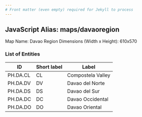 ```yaml
---
# Front matter (even empty) required for Jekyll to process
---
```


## JavaScript Alias: maps/davaoregion

Map Name: Davao Region
Dimensions (Width x Height): 610x570





### List of Entities

ID | Short label | Label
---|---|---|
PH.DA.CL | CL | Compostela Valley
PH.DA.DV | DV | Davao del Norte
PH.DA.DS | DS | Davao del Sur
PH.DA.DC | DC | Davao Occidental		
PH.DA.DO | DO | Davao Oriental